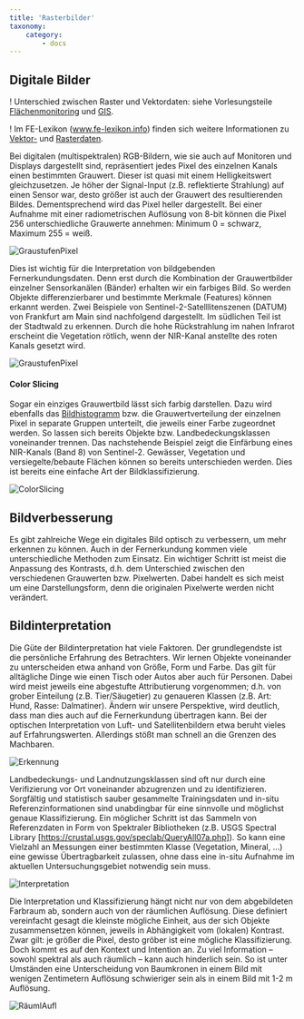 ```yaml
---
title: 'Rasterbilder'
taxonomy:
    category:
        - docs
---
```



## Digitale Bilder

!	Unterschied zwischen Raster und Vektordaten: siehe Vorlesungsteile  [Flächenmonitoring](https://learn.opengeoedu.de/monitoring) und [GIS](https://learn.opengeoedu.de/gis).

!	Im FE-Lexikon (www.fe-lexikon.info) finden sich weitere Informationen zu [Vektor-](http://www.fe-lexikon.info/lexikon-v.htm#vektordaten) und [Rasterdaten](http://www.fe-lexikon.info/lexikon-r.htm#rasterbild).

Bei digitalen (multispektralen) RGB-Bildern, wie sie auch auf Monitoren und Displays dargestellt sind, repräsentiert jedes Pixel des einzelnen Kanals einen bestimmten Grauwert. Dieser ist quasi mit einem Helligkeitswert gleichzusetzen. Je höher der Signal-Input (z.B. reflektierte Strahlung) auf einen Sensor war, desto größer ist auch der Grauwert des resultierenden Bildes. Dementsprechend wird das Pixel heller dargestellt. Bei einer Aufnahme mit einer radiometrischen Auflösung von 8-bit können die Pixel 256 unterschiedliche Grauwerte annehmen: Minimum 0 = schwarz, Maximum 255 = weiß.

![GraustufenPixel](004.jpg?resize=500)

Dies ist wichtig für die Interpretation von bildgebenden Fernerkundungsdaten. Denn erst durch die Kombination der Grauwertbilder einzelner Sensorkanälen (Bänder) erhalten wir ein farbiges Bild. So werden Objekte differenzierbarer und bestimmte Merkmale (Features) können erkannt werden. Zwei Beispiele von Sentinel-2-Satelllitenszenen (DATUM) von Frankfurt am Main sind nachfolgend dargestellt. Im südlichen Teil ist der Stadtwald zu erkennen. Durch die hohe Rückstrahlung im nahen Infrarot erscheint die Vegetation rötlich, wenn der NIR-Kanal anstellte des roten Kanals gesetzt wird.

![GraustufenPixel](komposit.jpg?classes=caption "...")

#### Color Slicing

Sogar ein einziges Grauwertbild lässt sich farbig darstellen. Dazu wird ebenfalls das [Bildhistogramm](http://www.fe-lexikon.info/lexikon-h.htm#histogramm) bzw. die Grauwertverteilung der einzelnen Pixel in separate Gruppen unterteilt, die jeweils einer Farbe zugeordnet werden. So lassen sich bereits Objekte bzw. Landbedeckungsklassen voneinander trennen. Das nachstehende Beispiel zeigt die Einfärbung eines NIR-Kanals (Band 8) von Sentinel-2. Gewässer, Vegetation und versiegelte/bebaute Flächen können so bereits unterschieden werden. Dies ist bereits eine einfache Art der Bildklassifizierung.

![ColorSlicing](Slices.jpg?classes=caption "...")


## Bildverbesserung

Es gibt zahlreiche Wege ein digitales Bild optisch zu verbessern, um mehr erkennen zu können. Auch in der Fernerkundung kommen viele unterschiedliche Methoden zum Einsatz.
Ein wichtiger Schritt ist meist die Anpassung des Kontrasts, d.h. dem Unterschied zwischen den verschiedenen Grauwerten bzw. Pixelwerten.
Dabei handelt es sich meist um eine Darstellungsform, denn die originalen Pixelwerte werden nicht verändert.



## Bildinterpretation

Die Güte der Bildinterpretation hat viele Faktoren. Der grundlegendste ist die persönliche Erfahrung des Betrachters. Wir lernen Objekte voneinander zu unterscheiden etwa anhand von Größe, Form und Farbe. Das gilt für alltägliche Dinge wie einen Tisch oder Autos aber auch für Personen. Dabei wird meist jeweils eine abgestufte Attributierung vorgenommen; d.h. von grober Einteilung (z.B. Tier/Säugetier) zu genaueren Klassen (z.B. Art: Hund, Rasse: Dalmatiner). Ändern wir unsere Perspektive, wird deutlich, dass man dies auch auf die Fernerkundung übertragen kann. Bei der optischen Interpretation von Luft- und Satellitenbildern etwa beruht vieles auf Erfahrungswerten. Allerdings stößt man schnell an die Grenzen des Machbaren.

![Erkennung](005.jpg?resize=400)

Landbedeckungs- und Landnutzungsklassen sind oft nur durch eine Verifizierung vor Ort voneinander abzugrenzen und zu identifizieren. Sorgfältig und statistisch sauber gesammelte Trainingsdaten und in-situ Referenzinformationen sind unabdingbar für eine sinnvolle und möglichst genaue Klassifizierung. Ein möglicher Schritt ist das Sammeln von Referenzdaten in Form von Spektraler Bibliotheken (z.B. USGS Spectral Library [https://crustal.usgs.gov/speclab/QueryAll07a.php]). So kann eine Vielzahl an Messungen einer bestimmten Klasse (Vegetation, Mineral, …) eine gewisse Übertragbarkeit zulassen, ohne dass eine in-situ Aufnahme im aktuellen Untersuchungsgebiet notwendig sein muss.

![Interpretation](006.jpg?resize=400)


Die Interpretation und Klassifizierung hängt nicht nur von dem abgebildeten Farbraum ab, sondern auch von der räumlichen Auflösung. Diese definiert vereinfacht gesagt die kleinste mögliche Einheit, aus der sich Objekte zusammensetzen können, jeweils in Abhängigkeit vom (lokalen) Kontrast. Zwar gilt: je größer die Pixel, desto gröber ist eine mögliche Klassifizierung. Doch kommt es auf den Kontext und Intention an. Zu viel Information – sowohl spektral als auch räumlich – kann auch hinderlich sein. So ist unter Umständen eine Unterscheidung von Baumkronen in einem Bild mit wenigen Zentimetern Auflösung schwieriger sein als in einem Bild mit 1-2 m Auflösung.

![RäumlAufl](003b.jpg?resize=250)
